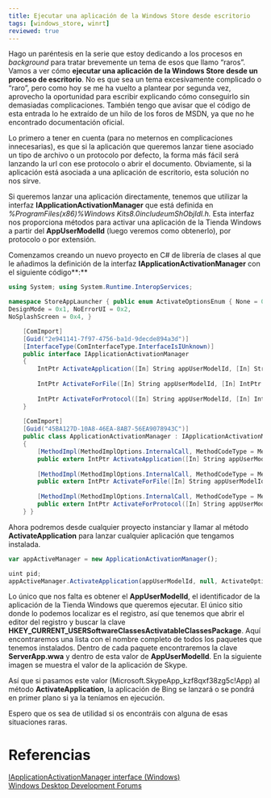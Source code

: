 ```yaml
---
title: Ejecutar una aplicación de la Windows Store desde escritorio
tags: [windows_store, winrt]
reviewed: true
---
```

Hago un paréntesis en la serie que estoy dedicando a los procesos en _background_ para tratar brevemente un tema de esos que llamo “raros”. Vamos a ver cómo **ejecutar una aplicación de la Windows Store desde un proceso de escritorio**. No es que sea un tema excesivamente complicado o “raro”, pero como hoy se me ha vuelto a plantear por segunda vez, aprovecho la oportunidad para escribir explicando cómo conseguirlo sin demasiadas complicaciones. También tengo que avisar que el código de esta entrada lo he extraído de un hilo de los foros de MSDN, ya que no he encontrado documentación oficial.

Lo primero a tener en cuenta (para no meternos en complicaciones innecesarias), es que si la aplicación que queremos lanzar tiene asociado un tipo de archivo o un protocolo por defecto, la forma más fácil será lanzando la url con ese protocolo o abrir el documento. Obviamente, si la aplicación está asociada a una aplicación de escritorio, esta solución no nos sirve.

Si queremos lanzar una aplicación directamente, tenemos que utilizar la interfaz **IApplicationActivationManager** que está definida en _%ProgramFiles(x86)%Windows Kits8.0includeumShObjIdl.h._ Esta interfaz nos proporciona métodos para activar una aplicación de la Tienda Windows a partir del **AppUserModelId** (luego veremos como obtenerlo), por protocolo o por extensión.

Comenzamos creando un nuevo proyecto en C# de librería de clases al que le añadimos la definición de la interfaz **IApplicationActivationManager** con el siguiente código**:**

```csharp
using System; using System.Runtime.InteropServices;

namespace StoreAppLauncher { public enum ActivateOptionsEnum { None = 0,  
DesignMode = 0x1, NoErrorUI = 0x2,  
NoSplashScreen = 0x4, }

    [ComImport]
    [Guid("2e941141-7f97-4756-ba1d-9decde894a3d")]
    [InterfaceType(ComInterfaceType.InterfaceIsIUnknown)]
    public interface IApplicationActivationManager
    {
        IntPtr ActivateApplication([In] String appUserModelId, [In] String arguments, [In] ActivateOptionsEnum options, [Out] out UInt32 processId);
    
        IntPtr ActivateForFile([In] String appUserModelId, [In] IntPtr itemArray, [In] String verb, [Out] out UInt32 processId);
    
        IntPtr ActivateForProtocol([In] String appUserModelId, [In] IntPtr itemArray, [Out] out UInt32 processId);
    }
    
    [ComImport]
    [Guid("45BA127D-10A8-46EA-8AB7-56EA9078943C")]
    public class ApplicationActivationManager : IApplicationActivationManager
    {
        [MethodImpl(MethodImplOptions.InternalCall, MethodCodeType = MethodCodeType.Runtime)]
        public extern IntPtr ActivateApplication([In] String appUserModelId, [In] String arguments, [In] ActivateOptionsEnum options, [Out] out UInt32 processId);
    
        [MethodImpl(MethodImplOptions.InternalCall, MethodCodeType = MethodCodeType.Runtime)]
        public extern IntPtr ActivateForFile([In] String appUserModelId, [In] IntPtr itemArray, [In] String verb, [Out] out UInt32 processId);
    
        [MethodImpl(MethodImplOptions.InternalCall, MethodCodeType = MethodCodeType.Runtime)]
        public extern IntPtr ActivateForProtocol([In] String appUserModelId, [In] IntPtr itemArray, [Out] out UInt32 processId);
    } }
```
    
Ahora podremos desde cualquier proyecto instanciar y llamar al método **ActivateApplication** para lanzar cualquier aplicación que tengamos instalada.
    
```js
var appActiveManager = new ApplicationActivationManager();

uint pid;
appActiveManager.ActivateApplication(appUserModelId, null, ActivateOptionsEnum.None, out pid);
```

Lo único que nos falta es obtener el **AppUserModelId**, el identificador de la aplicación de la Tienda Windows que queremos ejecutar. El único sitio donde lo podemos localizar es el registro, así que tenemos que abrir el editor del registro y buscar la clave **HKEY_CURRENT_USERSoftwareClassesActivatableClassesPackage**. Aquí encontraremos una lista con el nombre completo de todos los paquetes que tenemos instalados. Dentro de cada paquete encontraremos la clave **ServerApp.wwa** y dentro de esta valor de **AppUserModelId**. En la siguiente imagen se muestra el valor de la aplicación de Skype.

Así que si pasamos este valor (Microsoft.SkypeApp\_kzf8qxf38zg5c!App) al método **ActivateApplication**, la aplicación de Bing se lanzará o se pondrá en primer plano si ya la teníamos en ejecución.

Espero que os sea de utilidad si os encontráis con alguna de esas situaciones raras.


# Referencias

[IApplicationActivationManager interface (Windows)](IApplicationActivationManager%20interface%20(Windows))  
[Windows Desktop Development Forums](http://social.msdn.microsoft.com/Forums/en-US/windowsgeneraldevelopmentissues/thread/11e5a9ae-3497-4a0a-92ac-d409ccf3d2a3/)  

